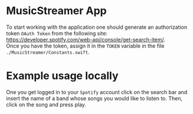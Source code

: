 # MusicStreamer App
To start working with the application one should generate an authorization token `OAuth Token` from the following site: https://developer.spotify.com/web-api/console/get-search-item/.  
Once you have the token, assign it in the `TOKEN` variable in the file `./MusicStreamer/Constants.swift`.

# Example usage locally
One you get logged in to your `Spotify` account click on the search bar and insert the name of a band whose songs you would like to listen to. Then, click on the song and press play.